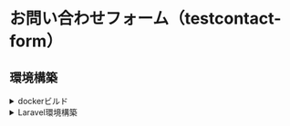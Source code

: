 # お問い合わせフォーム（testcontact-form）

## 環境構築
<details>
  <summary>dockerビルド</summary>
　   $ cd coachtech/laravel<br>
　   $ git clone git@github.com:coachtech-material/laravel-docker-template.git<br>
　   $ mv laravel-docker-template testcontact-form<br>
　   $ cd testcontact-form<br>
　   $ git remote set-url origin git@github.com:kumi-sr/testcontact-form.git<br>
　   $ git remote -v<br>
　   $ git add .<br>
　   $ git commit -m "リモートリポジトリの変更"<br>
　   $ git push origin main<br>
　   $ docker-compose up -d --build<br>
　   エラーが起きたので、docker-compose.ymlファイルを編集<br>
　   servicesのnginxとmysqlに「platform: linux/amd64」を追加し、再ビルド<br>
　   $ docker-compose down<br>
　   $ docker-compose build --no-cache<br>
　   $ docker-compose up -d<br>
　   $ code .<br>
</details>
<details> 
  <summary>Laravel環境構築</summary>
　 $ docker-compose exec php bash<br>
　 $ composer install<br>
　 $ cp .env.example .env<br>
　 $ exit<br>
</details>
